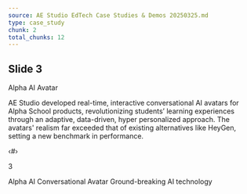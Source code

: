 ```yaml
---
source: AE Studio EdTech Case Studies & Demos 20250325.md
type: case_study
chunk: 2
total_chunks: 12
---
```


## Slide 3

Alpha AI Avatar

AE Studio developed real-time, interactive conversational AI avatars for Alpha School products, revolutionizing students’ learning experiences through an adaptive, data-driven, hyper personalized approach. The avatars' realism far exceeded that of existing alternatives like HeyGen, setting a new benchmark in performance.

‹#›

3

Alpha AI Conversational Avatar 
Ground-breaking AI technology